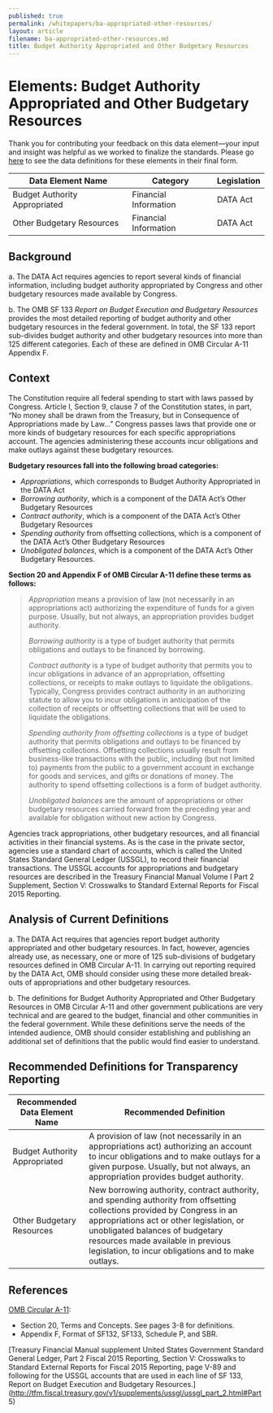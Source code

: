 ```yaml
---
published: true
permalink: /whitepapers/ba-appropriated-other-resources/
layout: article
filename: ba-appropriated-other-resources.md
title: Budget Authority Appropriated and Other Budgetary Resources
---
```


# Elements: Budget Authority Appropriated and Other Budgetary Resources

Thank you for contributing your feedback on this data element—your input and insight was helpful as we worked to finalize the standards. Please go [here](https://max.gov/maxportal/assets/public/offm/DataStandardsFinal.htm "Federal Spending Transparency Standards") to see the data definitions for these elements in their final form.

<table class='table-bordered'>
  <thead>
    <tr>
      <th scope ="col">Data Element Name</th>
      <th scope ="col">Category</th>
      <th scope="col">Legislation</th>
    </tr>
  </thead>
  <tr>
    <td>Budget Authority Appropriated</td>
    <td>Financial Information</td>
    <td>DATA Act</td>
  </tr>
  <tr>
    <td>Other Budgetary Resources</td>
    <td>Financial Information</td>
    <td>DATA Act</td>
  </tr>
</table>

## Background

a. The DATA Act requires agencies to report several kinds of financial information, including budget authority appropriated by Congress and other budgetary resources made available by Congress.

b. The OMB SF 133 _Report on Budget Execution and Budgetary Resources_ provides the most detailed reporting of budget authority and other budgetary resources in the federal government.  In total, the SF 133 report sub-divides budget authority and other budgetary resources into more than 125 different categories.  Each of these are defined in OMB Circular A-11 Appendix F.

## Context

The Constitution require all federal spending to start with laws passed by Congress.  Article I, Section 9, clause 7 of the Constitution states, in part, “No money shall be drawn from the Treasury, but in Consequence of Appropriations made by Law…”  Congress passes laws that provide one or more kinds of budgetary resources for each specific appropriations account.  The agencies administering these accounts incur obligations and make outlays against these budgetary resources.


__Budgetary resources fall into the following broad categories:__


* _Appropriations_, which corresponds to Budget Authority Appropriated in the DATA Act
* _Borrowing authority_, which is a component of the DATA Act’s Other Budgetary Resources
* _Contract authority_, which is a component of the DATA Act’s Other Budgetary Resources
* _Spending authority_ from offsetting collections, which is a component of the DATA Act’s Other Budgetary Resources
* _Unobligated balances_, which is a component of the DATA Act’s Other Budgetary Resources.  


**Section 20 and Appendix F of OMB Circular A-11 define these terms as follows:**


>_Appropriation_ means a provision of law (not necessarily in an appropriations act) authorizing the expenditure of funds for a given purpose. Usually, but not always, an appropriation provides budget authority.
>
>_Borrowing authority_ is a type of budget authority that permits obligations and outlays to be financed by borrowing.
>
>_Contract authority_ is a type of budget authority that permits you to incur obligations in advance of an appropriation, offsetting collections, or receipts to make outlays to liquidate the obligations.  Typically, Congress provides contract authority in an authorizing statute to allow you to incur obligations in anticipation of the collection of receipts or offsetting collections that will be used to liquidate the obligations.
>
>_Spending authority from offsetting collections_ is a type of budget authority that permits obligations and outlays to be financed by offsetting collections.  Offsetting collections usually result from business-like transactions with the public, including (but not limited to) payments from the public to a government account in exchange for goods and services, and gifts or donations of money.  The authority to spend offsetting collections is a form of budget authority.
>
>_Unobligated balances_ are the amount of appropriations or other budgetary resources carried forward from the preceding year and available for obligation without new action by Congress.

Agencies track appropriations, other budgetary resources, and all financial activities in their financial systems.  As is the case in the private sector, agencies use a standard chart of accounts, which is called the United States Standard General Ledger (USSGL), to record their financial transactions.  The USSGL accounts for appropriations and budgetary resources are described in the Treasury Financial Manual Volume I Part 2 Supplement, Section V: Crosswalks to Standard External Reports for Fiscal 2015 Reporting.

## Analysis of Current Definitions

a. The DATA Act requires that agencies report budget authority appropriated and other budgetary resources.  In fact, however, agencies already use, as necessary, one or more of 125 sub-divisions of budgetary resources defined in OMB Circular A-11.  In carrying out reporting required by the DATA Act, OMB should consider using these more detailed break-outs of appropriations and other budgetary resources.

b. The definitions for Budget Authority Appropriated and Other Budgetary Resources in OMB Circular A-11 and other government publications are very technical and are geared to the budget, financial and other communities in the federal government.  While these definitions serve the needs of the intended audience, OMB should consider establishing and publishing an additional set of definitions that the public would find easier to understand.

## Recommended Definitions for Transparency Reporting

<table class='table-bordered'>
  <thead>
    <tr>
      <th scope="col">Recommended Data Element Name</th>
      <th scope="col">Recommended Definition</th>
    </tr>
  </thead>
  <tr>
    <td>Budget Authority Appropriated</td>
    <td>A provision of law (not necessarily in an appropriations act) authorizing an account to incur obligations and to make outlays for a given purpose. Usually, but not always, an appropriation provides budget authority.</td>
  </tr>
  <tr>
    <td>Other Budgetary Resources</td>
    <td>New borrowing authority, contract authority, and spending authority from offsetting collections provided by Congress in an appropriations act or other legislation, or unobligated balances of budgetary resources made available in previous legislation, to incur obligations and to make outlays.</td>
  </tr>
</table>

## References

[OMB Circular A-11](http://www.whitehouse.gov/omb/circulars_a11_current_year_a11_toc/):

* Section 20, Terms and Concepts. See pages 3-8 for definitions.
* Appendix F, Format of SF132, SF133, Schedule P, and SBR.

[Treasury Financial Manual supplement United States Government Standard General Ledger, Part 2 Fiscal 2015 Reporting, Section V: Crosswalks to Standard External Reports for Fiscal 2015 Reporting, page V-89 and following for the USSGL accounts that are used in each line of SF 133, Report on Budget Execution and Budgetary Resources.](http://tfm.fiscal.treasury.gov/v1/supplements/ussgl/ussgl_part_2.html#Part 5)


<a href="http://"></a>
